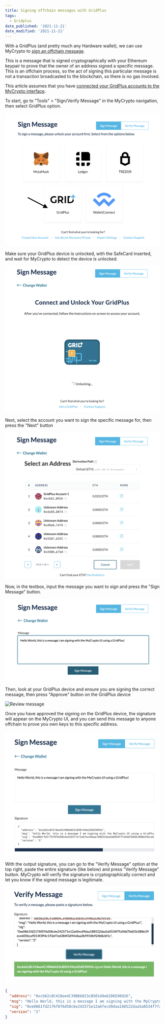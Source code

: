 ```yaml
---
title: Signing offchain messages with GridPlus
tags:
  - Gridplus
date_published: '2021-11-21'
date_modified: '2021-11-21'
---
```


With a GridPlus (and pretty much any Hardware wallet), we can use MyCrypto to [sign an offchain message](/how-to/getting-started/how-to-sign-and-verify-messages-on-ethereum/).

This is a message that is signed cryptographically with your Ethereum keypair to prove that the owner of an address signed a specific message. This is an offchain process, so the act of signing this particular message is not a transaction broadcasted to the blockchain, so there is no gas involved.

This article assumes that you have [connected your GridPlus accounts to the MyCrypto interface](/how-to/hardware-wallets-gridplus/how-to-connect-gridplus-to-mycrypto/).

To start, go to "Tools" > "Sign/Verify Message" in the MyCrypto navigation, then select GridPlus option.

![Select GridPlus option](../../../assets/how-to/hardware-wallets/gridplus/signing-offchain-message/select-gridplus-option.png)

Make sure your GridPlus device is unlocked, with the SafeCard inserted, and wait for MyCrypto to detect the device is unlocked.

![Wait for unlock](../../../assets/how-to/hardware-wallets/gridplus/signing-offchain-message/wait-for-unlock.png)

Next, select the account you want to sign the specific message for, then press the "Next" button

![Select account](../../../assets/how-to/hardware-wallets/gridplus/signing-offchain-message/select-account-to-sign.png)

Now, in the textbox, input the message you want to sign and press the "Sign Message" button.

![Input message](../../../assets/how-to/hardware-wallets/gridplus/signing-offchain-message/input-message.png)

Then, look at your GridPlus device and ensure you are signing the correct message, then press "Approve" button on the GridPlus device

![Review message](../../../assets/how-to/hardware-wallets/gridplus/signing-offchain-message/review-message.png)

Once you have approved the signing on the GridPlus device, the signature will appear on the MyCrypto UI, and you can send this message to anyone offchain to prove you own keys to this specific address.

![Signed message](../../../assets/how-to/hardware-wallets/gridplus/signing-offchain-message/signed-message.png)

With the output signature, you can go to the "Verify Message" option at the top right, paste the entire signature (like below) and press "Verify Message" button. MyCrypto will verify the signature is cryptographically correct and let you know if the signed message is legitimate.

![Verify message](../../../assets/how-to/hardware-wallets/gridplus/signing-offchain-message/verify-message.png)

```json
{
  "address": "0xcb62c8C418ee4C39B6b023cB50149e62D6E90926",
  "msg": "Hello World, this is a message I am signing with the MyCrypto UI using a GridPlus!",
  "sig": "0xe0861fd2176f076d58c6e242571e12a6fecd9daa188522daa5a0534f7fa9dd7b603c088e39ece605bca9014f3ff4c193ef7ed384f3d94c8aa3b9934b924b8cbf1c",
  "version": "2"
}
```
